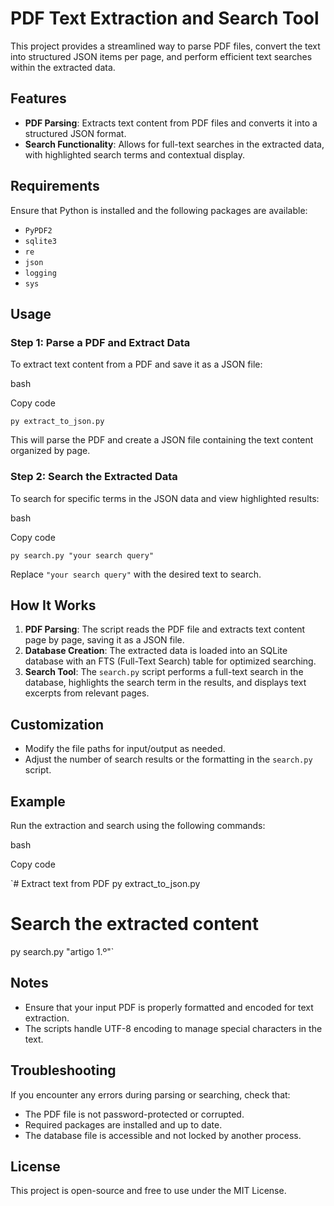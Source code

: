 PDF Text Extraction and Search Tool
===================================

This project provides a streamlined way to parse PDF files, convert the text into structured JSON items per page, and perform efficient text searches within the extracted data.

Features
--------

-   **PDF Parsing**: Extracts text content from PDF files and converts it into a structured JSON format.
-   **Search Functionality**: Allows for full-text searches in the extracted data, with highlighted search terms and contextual display.

Requirements
------------

Ensure that Python is installed and the following packages are available:

-   `PyPDF2`
-   `sqlite3`
-   `re`
-   `json`
-   `logging`
-   `sys`

Usage
-----

### Step 1: Parse a PDF and Extract Data

To extract text content from a PDF and save it as a JSON file:

bash

Copy code

`py extract_to_json.py`

This will parse the PDF and create a JSON file containing the text content organized by page.

### Step 2: Search the Extracted Data

To search for specific terms in the JSON data and view highlighted results:

bash

Copy code

`py search.py "your search query"`

Replace `"your search query"` with the desired text to search.

How It Works
------------

1.  **PDF Parsing**: The script reads the PDF file and extracts text content page by page, saving it as a JSON file.
2.  **Database Creation**: The extracted data is loaded into an SQLite database with an FTS (Full-Text Search) table for optimized searching.
3.  **Search Tool**: The `search.py` script performs a full-text search in the database, highlights the search term in the results, and displays text excerpts from relevant pages.

Customization
-------------

-   Modify the file paths for input/output as needed.
-   Adjust the number of search results or the formatting in the `search.py` script.

Example
-------

Run the extraction and search using the following commands:

bash

Copy code

`# Extract text from PDF
py extract_to_json.py

# Search the extracted content
py search.py "artigo 1.º"`

Notes
-----

-   Ensure that your input PDF is properly formatted and encoded for text extraction.
-   The scripts handle UTF-8 encoding to manage special characters in the text.

Troubleshooting
---------------

If you encounter any errors during parsing or searching, check that:

-   The PDF file is not password-protected or corrupted.
-   Required packages are installed and up to date.
-   The database file is accessible and not locked by another process.

License
-------

This project is open-source and free to use under the MIT License.
